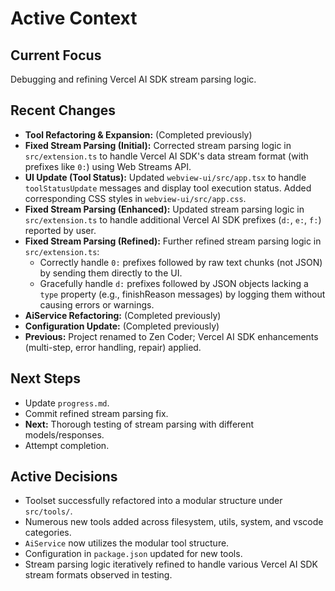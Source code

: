 # Active Context

## Current Focus
Debugging and refining Vercel AI SDK stream parsing logic.

## Recent Changes
- **Tool Refactoring & Expansion:** (Completed previously)
- **Fixed Stream Parsing (Initial):** Corrected stream parsing logic in `src/extension.ts` to handle Vercel AI SDK's data stream format (with prefixes like `0:`) using Web Streams API.
- **UI Update (Tool Status):** Updated `webview-ui/src/app.tsx` to handle `toolStatusUpdate` messages and display tool execution status. Added corresponding CSS styles in `webview-ui/src/app.css`.
- **Fixed Stream Parsing (Enhanced):** Updated stream parsing logic in `src/extension.ts` to handle additional Vercel AI SDK prefixes (`d:`, `e:`, `f:`) reported by user.
- **Fixed Stream Parsing (Refined):** Further refined stream parsing logic in `src/extension.ts`:
    - Correctly handle `0:` prefixes followed by raw text chunks (not JSON) by sending them directly to the UI.
    - Gracefully handle `d:` prefixes followed by JSON objects lacking a `type` property (e.g., finishReason messages) by logging them without causing errors or warnings.
- **AiService Refactoring:** (Completed previously)
- **Configuration Update:** (Completed previously)
- **Previous:** Project renamed to Zen Coder; Vercel AI SDK enhancements (multi-step, error handling, repair) applied.

## Next Steps
- Update `progress.md`.
- Commit refined stream parsing fix.
- **Next:** Thorough testing of stream parsing with different models/responses.
- Attempt completion.

## Active Decisions
- Toolset successfully refactored into a modular structure under `src/tools/`.
- Numerous new tools added across filesystem, utils, system, and vscode categories.
- `AiService` now utilizes the modular tool structure.
- Configuration in `package.json` updated for new tools.
- Stream parsing logic iteratively refined to handle various Vercel AI SDK stream formats observed in testing.